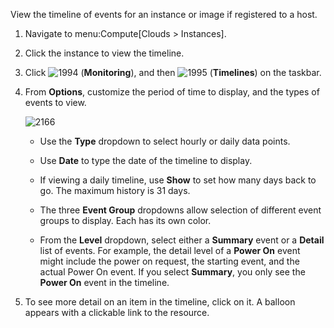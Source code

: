 View the timeline of events for an instance or image if registered to a
host.

1.  Navigate to menu:Compute\[Clouds \> Instances\].

2.  Click the instance to view the timeline.

3.  Click ![1994](1994.png) (**Monitoring**), and then ![1995](1995.png)
    (**Timelines**) on the taskbar.

4.  From **Options**, customize the period of time to display, and the
    types of events to view.
    
    ![2166](2166.png)
    
      - Use the **Type** dropdown to select hourly or daily data points.
    
      - Use **Date** to type the date of the timeline to display.
    
      - If viewing a daily timeline, use **Show** to set how many days
        back to go. The maximum history is 31 days.
    
      - The three **Event Group** dropdowns allow selection of different
        event groups to display. Each has its own color.
    
      - From the **Level** dropdown, select either a **Summary** event
        or a **Detail** list of events. For example, the detail level of
        a **Power On** event might include the power on request, the
        starting event, and the actual Power On event. If you select
        **Summary**, you only see the **Power On** event in the
        timeline.

5.  To see more detail on an item in the timeline, click on it. A
    balloon appears with a clickable link to the resource.

